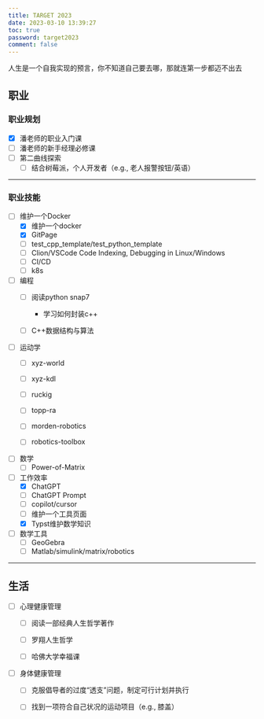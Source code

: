 ```yaml
---
title: TARGET 2023
date: 2023-03-10 13:39:27
toc: true
password: target2023
comment: false
---
```


人生是一个自我实现的预言，你不知道自己要去哪，那就连第一步都迈不出去

<!-- more -->

## 职业

### 职业规划

- [x] 潘老师的职业入门课
- [ ] 潘老师的新手经理必修课
- [ ] 第二曲线探索
  - [ ] 结合树莓派，个人开发者（e.g., 老人报警按钮/英语）

--- 

### 职业技能

- [ ] 维护一个Docker
    - [x] 维护一个docker
    - [x] GitPage
    - [ ] test_cpp_template/test_python_template
    - [ ] Clion/VSCode Code Indexing, Debugging in Linux/Windows
    - [ ] CI/CD
    - [ ] k8s

- [ ] 编程
    - [ ] 阅读python snap7
        - 学习如何封装c++
    - [ ] C++数据结构与算法


- [ ] 运动学
    - [ ] xyz-world
    - [ ] xyz-kdl
    - [ ] ruckig
    - [ ] topp-ra
    - [ ] morden-robotics
    - [ ] robotics-toolbox


- [ ] 数学
    - [ ] Power-of-Matrix

- [ ] 工作效率
    - [x] ChatGPT
    - [ ] ChatGPT Prompt
    - [ ] copilot/cursor
    - [ ] 维护一个工具页面
    - [x] Typst维护数学知识

- [ ] 数学工具
  - [ ] GeoGebra
  - [ ] Matlab/simulink/matrix/robotics

---

## 生活

- [ ] 心理健康管理
  - [ ] 阅读一部经典人生哲学著作
  - [ ] 罗翔人生哲学
  - [ ] 哈佛大学幸福课


- [ ] 身体健康管理
  - [ ] 克服倡导者的过度“透支”问题，制定可行计划并执行
  - [ ] 找到一项符合自己状况的运动项目（e.g., 膝盖）

